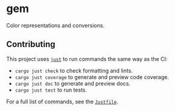 # gem

Color representations and conversions.

<!--
[![Test](https://github.com/crates-lurey-io/gem/actions/workflows/test.yml/badge.svg)](https://github.com/crates-lurey-io/gem/actions/workflows/test.yml)
[![Crates.io Version](https://img.shields.io/crates/v/gem)](https://crates.io/crates/gem)
[![codecov](https://codecov.io/gh/crates-lurey-io/gem/graph/badge.svg?token=Z3VUWA3WYY)](https://codecov.io/gh/crates-lurey-io/gem)
-->

## Contributing

This project uses [`just`][] to run commands the same way as the CI:

- `cargo just check` to check formatting and lints.
- `cargo just coverage` to generate and preview code coverage.
- `cargo just doc` to generate and preview docs.
- `cargo just test` to run tests.

[`just`]: https://crates.io/crates/just

For a full list of commands, see the [`Justfile`](./Justfile).
